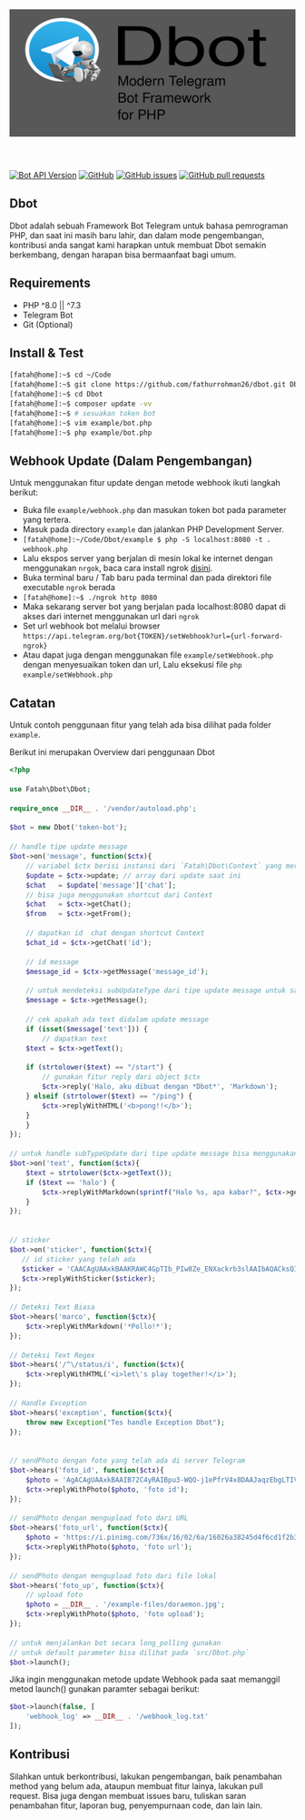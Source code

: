 <header>
	<img src="docs/header.png" style="background: #FFFFFF3F">
</header>

[![Bot API Version](https://img.shields.io/badge/Bot%20API-v5.2-f36caf.svg?style=flat-square)](https://core.telegram.org/bots/api)
[![GitHub](https://img.shields.io/github/license/fathurrohman26/dbot?style=flat-square)](https://github.com/fathurrohman26/dbot/blob/main/LICENSE)
[![GitHub issues](https://img.shields.io/github/issues/fathurrohman26/dbot?style=flat-square)](https://github.com/fathurrohman26/dbot/issues) 
[![GitHub pull requests](https://img.shields.io/github/issues-pr/fathurrohman26/dbot?style=flat-square)](https://github.com/fathurrohman26/dbot/pulls)

## Dbot
Dbot adalah sebuah Framework Bot Telegram untuk bahasa pemrograman PHP, dan saat ini masih baru lahir, dan dalam mode pengembangan, kontribusi anda sangat kami harapkan untuk membuat Dbot semakin berkembang, dengan harapan bisa bermaanfaat bagi umum.

## Requirements
- PHP ^8.0 || ^7.3
- Telegram Bot
- Git (Optional) 

## Install & Test

```bash
[fatah@home]:~$ cd ~/Code
[fatah@home]:~$ git clone https://github.com/fathurrohman26/dbot.git Dbot
[fatah@home]:~$ cd Dbot
[fatah@home]:~$ composer update -vv
[fatah@home]:~$ # sesuakan token bot
[fatah@home]:~$ vim example/bot.php
[fatah@home]:~$ php example/bot.php
```

## Webhook Update (Dalam Pengembangan)

Untuk menggunakan fitur update dengan metode webhook ikuti langkah berikut:

- Buka file `example/webhook.php` dan masukan token bot pada parameter yang tertera.
- Masuk pada directory `example` dan jalankan PHP Development Server.
- `[fatah@home]:~/Code/Dbot/example $ php -S localhost:8080 -t . webhook.php`
- Lalu ekspos server yang berjalan di mesin lokal ke internet dengan menggunakan `nrgok`, baca cara install ngrok [disini](https://ngrok.com/docs).
- Buka terminal baru / Tab baru pada terminal dan pada direktori file executable `ngrok` berada
- `[fatah@home]:~$ ./ngrok http 8080`
- Maka sekarang server bot yang berjalan pada localhost:8080 dapat di akses dari internet menggunakan url dari `ngrok` 
- Set url webhook bot melalui browser `https://api.telegram.org/bot{TOKEN}/setWebhook?url={url-forward-ngrok}`
- Atau dapat juga dengan menggunakan file `example/setWebhook.php` dengan menyesuaikan token dan url, Lalu eksekusi file `php example/setWebhook.php`


## Catatan
Untuk contoh penggunaan fitur yang telah ada bisa dilihat pada folder `example`.

Berikut ini merupakan Overview dari penggunaan Dbot
```php
<?php

use Fatah\Dbot\Dbot;

require_once __DIR__ . '/vendor/autoload.php';

$bot = new Dbot('token-bot');

// handle tipe update message
$bot->on('message', function($ctx){
    // variabel $ctx berisi instansi dari `Fatah\Dbot\Context` yang merupakan class yang berisi context update saat ini
    $update = $ctx->update; // array dari update saat ini
    $chat   = $update['message']['chat'];
    // bisa juga menggunakan shortcut dari Context
    $chat   = $ctx->getChat();
    $from   = $ctx->getFrom();
    
    // dapatkan id  chat dengan shortcut Context
    $chat_id = $ctx->getChat('id');
    
    // id message
    $message_id = $ctx->getMessage('message_id');
    
    // untuk mendeteksi subUpdateType dari tipe update message untuk saat ini dilakukan secara manual sbb:
    $message = $ctx->getMessage();
    
    // cek apakah ada text didalam update message
    if (isset($message['text'])) {
        // dapatkan text
	$text = $ctx->getText();
	
	if (strtolower($text) == "/start") {
	    // gunakan fitur reply dari object $ctx
	    $ctx->reply('Halo, aku dibuat dengan *Dbot*', 'Markdown');
	} elseif (strtolower($text) == "/ping") {
	    $ctx->replyWithHTML('<b>pong!!</b>');
	}
    }
});

// untuk handle subTypeUpdate dari tipe update message bisa menggunakan method on() seperti diatas
$bot->on('text', function($ctx){
    $text = strtolower($ctx->getText());
    if ($text == 'halo') {
        $ctx->replyWithMarkdown(sprintf("Halo %s, apa kabar?", $ctx->getFrom('first_name')));
    }
});


// sticker
$bot->on('sticker', function($ctx){
   // id sticker yang telah ada
   $sticker = 'CAACAgUAAxkBAAKRAWC4GpTIb_PIw8Ze_ENXackrb3slAAIbAQACksQIV05PwRXgezXdHwQ';
   $ctx->replyWithSticker($sticker);
}); 

// Deteksi Text Biasa
$bot->hears('marco', function($ctx){
	$ctx->replyWithMarkdown('*Pollo!*');
});

// Deteksi Text Regex
$bot->hears('/^\/status/i', function($ctx){
	$ctx->replyWithHTML('<i>let\'s play together!</i>');
});

// Handle Exception
$bot->hears('exception', function($ctx){
	throw new Exception("Tes handle Exception Dbot");
});


// sendPhoto dengan foto yang telah ada di server Telegram
$bot->hears('foto_id', function($ctx){
	$photo = 'AgACAgUAAxkBAAIB72C4yRAIBpu3-WQO-j1ePfrV4x8DAAJaqzEbgLTIVZZ_UejLyB5Fp96wcnQAAwEAAwIAA3MAA4UuAAIfBA';
	$ctx->replyWithPhoto($photo, 'foto id');
});

// sendPhoto dengan mengupload foto dari URL
$bot->hears('foto_url', function($ctx){
	$photo = 'https://i.pinimg.com/736x/16/02/6a/16026a38245d4f6cd1f2b3fde54bbced.jpg';
	$ctx->replyWithPhoto($photo, 'foto url');
});

// sendPhoto dengan mengupload foto dari file lokal
$bot->hears('foto_up', function($ctx){
	// upload foto
	$photo = __DIR__ . '/example-files/doraemon.jpg';
	$ctx->replyWithPhoto($photo, 'foto upload');
});

// untuk menjalankan bot secara long_polling gunakan
// untuk default parameter bisa dilihat pada `src/Dbot.php`
$bot->launch();
```
Jika ingin menggunakan metode update Webhook pada saat memanggil metod launch() gunakan paramter sebagai berikut:
```php
$bot->launch(false, [
	'webhook_log' => __DIR__ . '/webhook_log.txt'
]);
```

## Kontribusi
Silahkan untuk berkontribusi, lakukan pengembangan, baik penambahan method yang belum ada, ataupun membuat fitur lainya, lakukan pull request.
Bisa juga dengan membuat issues baru, tuliskan saran penambahan fitur, laporan bug, penyempurnaan code, dan lain lain.
